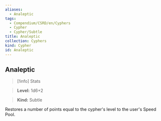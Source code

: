 ```yaml
---
aliases:
  - Analeptic
tags:
  - Compendium/CSRD/en/Cyphers
  - Cypher
  - Cypher/Subtle
title: Analeptic
collection: Cyphers
kind: Cypher
id: Analeptic
---
```

## Analeptic    
>[!info] Stats    
> **Level:** 1d6+2    
> **Kind:** Subtle  
    
Restores a number of points equal to the cypher's level to the user's Speed Pool.
